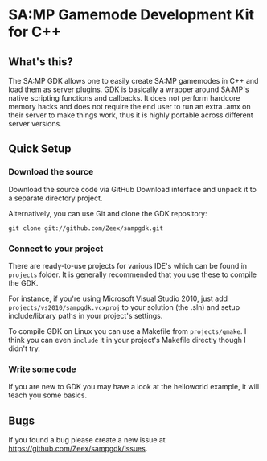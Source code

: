 SA:MP Gamemode Development Kit for C++
======================================

What's this?
------------

The SA:MP GDK allows one to easily create SA:MP gamemodes in C++ and load them as server plugins.
GDK is basically a wrapper around SA:MP's native scripting functions and callbacks. It does not
perform hardcore memory hacks and does not require the end user to run an extra .amx on their server
to make things work, thus it is highly portable across different server versions.


Quick Setup
-----------

### Download the source ###

Download the source code via GitHub Download interface and unpack it to a separate directory project.

Alternatively, you can use Git and clone the GDK repository:

`git clone git://github.com/Zeex/sampgdk.git`

### Connect to your project ###

There are ready-to-use projects for various IDE's which can be found in `projects` folder. 
It is generally recommended that you use these to compile the GDK. 
	
For instance, if you're using Microsoft Visual Studio 2010, just add `projects/vs2010/sampgdk.vcxproj` 
to your solution (the .sln) and setup include/library paths in your project's settings. 

To compile GDK on Linux you can use a Makefile from `projects/gmake`. I think you can even `include` it 
in your project's Makefile directly though I didn't try.

### Write some code ###

If you are new to GDK you may have a look at the helloworld example, it will teach you some basics.

Bugs
----

If you found a bug please create a new issue at https://github.com/Zeex/sampgdk/issues.

